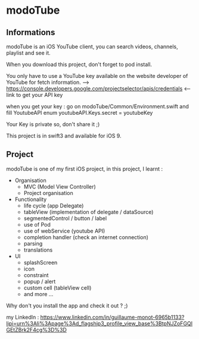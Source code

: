 # modoTube #

## Informations ##
modoTube is an iOS YouTube client, you can search videos, channels, playlist and see it.

When you download this project, don't forget to pod install.

You only have to use a YouTube key available on the website developer of YouTube for fetch information.
--> https://console.developers.google.com/projectselector/apis/credentials <-- link to get your API key

when you get your key : go on modoTube/Common/Environment.swift and fill YoutubeAPI enum
  youtubeAPI.Keys.secret = youtubeKey

Your Key is private so, don't share it ;)

This project is in swift3 and available for iOS 9.

## Project ##
modoTube is one of my first iOS project, in this project, I learnt :
  - Organisation
      - MVC (Model View Controller)
      - Project organisation
  - Functionality
      - life cycle (app Delegate)
      - tableView (implementation of delegate / dataSource)
      - segmentedControl / button / label
      - use of Pod
      - use of webService (youtube API)
      - completion handler (check an internet connection)
      - parsing
      - translations
  - UI
      - splashScreen
      - icon
      - constraint
      - popup / alert
      - custom cell (tableView cell)
      - and more ... 
     
Why don't you install the app and check it out ? ;)

my LinkedIn : https://www.linkedin.com/in/guillaume-monot-6965b1133?lipi=urn%3Ali%3Apage%3Ad_flagship3_profile_view_base%3BtpNJZoFGQIGEtZBrk2F4cg%3D%3D
